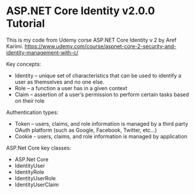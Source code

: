# ASP.NET Core Identity v2.0.0 Tutorial

This is my code from Udemy corse ASP.NET Core Identity v 2 by Aref Karimi.
https://www.udemy.com/course/aspnet-core-2-security-and-identity-management-with-c/

Key concepts:
- Identity – unique set of characteristics that can be used to identify a user as themselves and no one else.
- Role – a function a user has in a given context
- Claim – assertion of a user’s permission to perform certain tasks based on their role

Authentication types:
- Token – users, claims, and role information is managed by a third party OAuth platform (such as Google, Facebook, Twitter, etc…)
- Cookie - users, claims, and role information is managed by application

ASP.Net Core key classes:
- ASP.Net Core
- IdentityUser
- IdentityRole
- IdentityUserRole
- IdentityUserClaim
